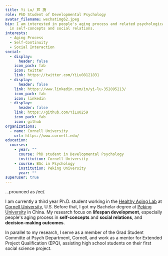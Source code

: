 ```yaml
---
title: Yi Lu/ 芦 旖
role: PhD Student of Developmental Psychology
avatar_filename: wechatimg62.jpeg
bio: I am interested in people's aging process and related psychological changes
  in self-concepts and social relations.
interests:
  - Aging Process
  - Self-Continuity
  - Social Interaction
social:
  - display:
      header: false
    icon_pack: fab
    icon: twitter
    link: https://twitter.com/YiLu08121831
  - display:
      header: false
    link: https://www.linkedin.com/in/yi-lu-352895213/
    icon_pack: fab
    icon: linkedin
  - display:
      header: false
    link: https://github.com/YiLu0259
    icon_pack: fab
    icon: github
organizations:
  - name: Cornell University
    url: https://www.cornell.edu/
education:
  courses:
    - year: ""
      course: PhD student in Developmental Psychology
      institution: Cornell University
    - course: BSc in Psychology
      institution: Peking University
      year: ""
superuser: true
---
```

...prounced as /ee/. 

I am currently a third year Ph.D. student working in the [Healthy Aging Lab](https://www.human.cornell.edu/hd/research/labs/healthyaging/home) at [Cornell University](https://www.cornell.edu/), U.S. Before that, I got my Bachelar degree at [Peking University](https://english.pku.edu.cn/) in China.
My research focus on **lifespan development**, especially people's aging process in **self-concepts** and **social relations**, and **decision-making outcomes**. 

In parallel to my research, I serve as a member of the Grad Student Committe at Psych Department, Cornell, and work as a mentor for Extended Project Qualification (EPQ), assisting high school students on their first social science project. 
